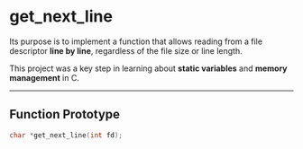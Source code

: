 # get_next_line

Its purpose is to implement a function that allows reading from a file descriptor **line by line**, regardless of the file size or line length.  

This project was a key step in learning about **static variables** and **memory management** in C.

---

## Function Prototype

```c
char *get_next_line(int fd);
